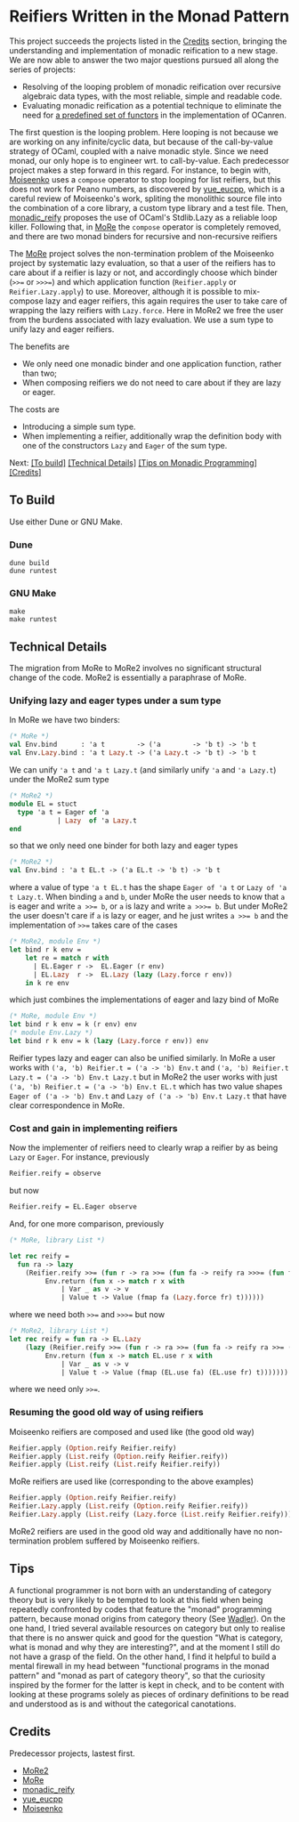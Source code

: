 # Reifiers Written in the Monad Pattern

This project succeeds the projects listed in the [Credits](#credits) section, bringing the understanding and implementation of monadic reification to a new stage. We are now able to answer the two major questions pursued all along the series of projects:
* Resolving of the looping problem of monadic reification over recursive algebraic data types, with the most reliable, simple and readable code.
* Evaluating monadic reification as a potential technique to eliminate the need for [a predefined set of functors](https://github.com/JetBrains-Research/OCanren/blob/8ce216180e2abe37b8a1f60cf6bf9187c63fc81c/src/core/Logic.ml#L135) in the implementation of OCanren. 

The first question is the looping problem. Here looping is not because we are working on any infinite/cyclic data, but because of the call-by-value strategy of OCaml, coupled with a naive monadic style. Since we need monad, our only hope is to engineer wrt. to call-by-value. Each predecessor project makes a step forward in this regard. For instance, to begin with, [Moiseenko](https://gist.github.com/eupp/a78e9fc086834106e98d50e1e7bdea24) uses a `compose` operator to stop looping for list reifiers, but this does not work for Peano numbers, as discovered by [yue_eucpp](../yue_eucpp), which is a careful review of Moiseenko's work, spliting the monolithic source file into the combination of a core library, a custom type library and a test file. Then, [monadic_reify](../monadic_reify) proposes the use of OCaml's Stdlib.Lazy as a reliable loop killer. Following that,  in [MoRe](../MoRe)  the `compose` operator is completely removed, and there are two monad binders for recursive and non-recursive reifiers 

The [MoRe](../MoRe) project solves the non-termination problem of the Moiseenko project by systematic lazy evaluation,  so that a user of the reifiers has to care about if a reifier is lazy or not, and accordingly choose which binder (`>>=` or `>>>=`) and which application function (`Reifier.apply` or `Reifier.Lazy.apply`) to use. Moreover, although it is possible to mix-compose lazy and eager reifiers, this again requires the user to take care of wrapping the lazy reifiers with `Lazy.force`.  Here in MoRe2 we free the user from the burdens associated with lazy evaluation. We use a sum type to unify lazy and eager reifiers. 

The benefits are 
- We only need one monadic binder and one application function, rather than two;
- When composing reifiers we do not need to care about if they are lazy or eager. 

The costs are
- Introducing a simple sum type. 
- When implementing a reifier, additionally wrap the definition body with one of the constructors `Lazy` and `Eager` of the sum type.

Next: [[To build]](#to-build) [[Technical Details]](#technical-details) [[Tips on Monadic Programming]](#tips) [[Credits]](#credits)

## To Build

Use either Dune or GNU Make.

### Dune
```
dune build
dune runtest
``` 

### GNU Make
```
make
make runtest
```

## Technical Details


The migration from MoRe to MoRe2 involves no significant structural change of the code. MoRe2 is essentially a paraphrase of MoRe. 

### Unifying lazy and eager types under a sum type

In MoRe we have two binders:
```ocaml
(* MoRe *)
val Env.bind      : 'a t        -> ('a        -> 'b t) -> 'b t
val Env.Lazy.bind : 'a t Lazy.t -> ('a Lazy.t -> 'b t) -> 'b t
```
We can unify `'a t`  and  `'a t Lazy.t` (and similarly unify `'a` and `'a Lazy.t`) under the MoRe2 sum type 
```ocaml
(* MoRe2 *)
module EL = stuct
  type 'a t = Eager of 'a
            | Lazy  of 'a Lazy.t
end
```
so that we only need one binder for both lazy and eager types
```ocaml
(* MoRe2 *)
val Env.bind : 'a t EL.t -> ('a EL.t -> 'b t) -> 'b t 
```
where a value of type `'a t EL.t` has the shape `Eager of 'a t`   or   `Lazy of 'a t Lazy.t`. When binding `a` and `b`, under MoRe 
the user needs to know that `a` is eager and write `a >>= b`, or `a` is lazy and write `a >>>= b`. But under MoRe2 the user doesn't
 care if `a` is lazy or eager, and he just writes `a >>= b` and the implementation of `>>=` takes care of the cases
```ocaml
(* MoRe2, module Env *)
let bind r k env =
    let re = match r with
      | EL.Eager r ->  EL.Eager (r env)
      | EL.Lazy  r ->  EL.Lazy (lazy (Lazy.force r env))
    in k re env
```
which just combines the implementations of eager and lazy bind of MoRe
```ocaml
(* MoRe, module Env *)
let bind r k env = k (r env) env
(* module Env.Lazy *) 
let bind r k env = k (lazy (Lazy.force r env)) env
```

Reifier types lazy and eager can also be unified similarly. In MoRe a user works with `('a, 'b) Reifier.t = ('a -> 'b) Env.t` and `('a, 'b) Reifier.t Lazy.t = ('a -> 'b) Env.t Lazy.t` but in MoRe2 the user works with just `('a, 'b) Reifier.t = ('a -> 'b) Env.t EL.t` which has two value shapes `Eager of ('a -> 'b) Env.t` and `Lazy of ('a -> 'b) Env.t Lazy.t` that have clear correspondence in MoRe.   

### Cost and gain in implementing reifiers  


Now the implementer of reifiers need to clearly wrap a reifier by as being `Lazy` or `Eager`. For instance, previously
```ocaml
Reifier.reify = observe
```
but now 
```ocaml
Reifier.reify = EL.Eager observe
```
And, for one more comparison, previously
```ocaml
(* MoRe, library List *)

let rec reify =
  fun ra -> lazy
    (Reifier.reify >>= (fun r -> ra >>= (fun fa -> reify ra >>>= (fun fr ->
         Env.return (fun x -> match r x with
             | Var _ as v -> v
             | Value t -> Value (fmap fa (Lazy.force fr) t)))))) 
```
where we need both `>>=` and `>>>=`  but now
```ocaml
(* MoRe2, library List *)
let rec reify = fun ra -> EL.Lazy
    (lazy (Reifier.reify >>= (fun r -> ra >>= (fun fa -> reify ra >>= (fun fr ->
         Env.return (fun x -> match EL.use r x with
             | Var _ as v -> v
             | Value t -> Value (fmap (EL.use fa) (EL.use fr) t)))))))  
```
where we need only `>>=`.

### Resuming the good old way of using reifiers

Moiseenko reifiers are composed and used like (the good old way)
```ocaml
Reifier.apply (Option.reify Reifier.reify) 
Reifier.apply (List.reify (Option.reify Reifier.reify)) 
Reifier.apply (List.reify (List.reify Reifier.reify)) 
```
MoRe reifiers are used like (corresponding to the above examples) 
```ocaml
Reifier.apply (Option.reify Reifier.reify)                              (* no change here *)
Reifier.Lazy.apply (List.reify (Option.reify Reifier.reify))            (* top level Reifier.Lazy.apply *)
Reifier.Lazy.apply (List.reify (Lazy.force (List.reify Reifier.reify))) (* explicit Lazy.force and top level Reifier.Lazy.apply *)
```
MoRe2 reifiers are used in the good old way and additionally have no non-termination problem suffered by Moiseenko reifiers.  

## Tips

A functional programmer is not born with an understanding of category theory but is very likely to be tempted 
to look at this field when being repeatedly confronted by codes that
feature the "monad" programming pattern, because monad origins from category theory (See [Wadler](https://homepages.inf.ed.ac.uk/wadler/topics/monads.html)). On the one hand, I tried several available resources on category but only to realise that there is no answer quick and good for the question "What is category, what is monad and why they are interesting?", and at the moment I still do not have a grasp of the field. On the other hand, I find it helpful to build a mental firewall in my head between "functional programs in the monad pattern" and "monad as part of category theory", so that the curiosity inspired by the former for the latter is kept in check, and to be content with looking at these programs solely as pieces of ordinary definitions to be read and understood as is and without the categorical canotations. 


## Credits

Predecessor projects, lastest first.

- [MoRe2](../MoRe2) 
- [MoRe](../MoRe) 
- [monadic_reify](../monadic_reify) 
- [yue_eucpp](../yue_eucpp) 
- [Moiseenko](https://gist.github.com/eupp/a78e9fc086834106e98d50e1e7bdea24) 
